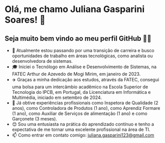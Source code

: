 # Olá, me chamo Juliana Gasparini Soares! 💫
## Seja muito bem vindo ao meu perfil GitHub 👋😄

- 🔭 Atualmente estou passando por uma transição de carreira e busco oportunidades de trabalho em áreas tecnológicas, como analista ou desenvolvedora de sistemas.
- 🎓 Iniciei o Tecnólogo em Análise e Desenvolvimento de Sistemas, na FATEC Arthur de Azevedo de Mogi Mirim, em janeiro de 2023.
- ✈️ Graças a minha dedicação aos estudos, através da FATEC, consegui uma bolsa para um intercâmbio acadêmico na Escola Superior de Tecnologia do IPCB, em Portugal, da Licenciatura em Informática e Multimédia, iniciado em setembro de 2024.
- 👜 Já obtive experiências profissionais como Inspetora de Qualidade (2 anos), como Controladora de Produtos (1 ano), como Aprendiz Formare (1 ano), como Auxiliar de Serviços de alimentação (1 ano) e como Garçonete (3 meses).
- 😊 Sou uma entusiasta na prática do aprendizado contínuo e tenho a expectativa de me tornar uma excelente profissional na área de TI.
- 📫 Como entrar em contato comigo: juliana.gasparini123@gmail.com
